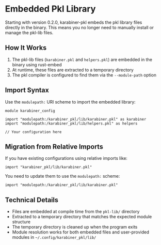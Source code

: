 # Embedded Pkl Library

Starting with version 0.2.0, karabiner-pkl embeds the pkl library files directly in the binary. This means you no longer need to manually install or manage the pkl-lib files.

## How It Works

1. The pkl-lib files (`karabiner.pkl` and `helpers.pkl`) are embedded in the binary using rust-embed
2. At runtime, these files are extracted to a temporary directory
3. The pkl compiler is configured to find them via the `--module-path` option

## Import Syntax

Use the `modulepath:` URI scheme to import the embedded library:

```pkl
module karabiner_config

import "modulepath:/karabiner_pkl/lib/karabiner.pkl" as karabiner
import "modulepath:/karabiner_pkl/lib/helpers.pkl" as helpers

// Your configuration here
```

## Migration from Relative Imports

If you have existing configurations using relative imports like:
```pkl
import "karabiner_pkl/lib/karabiner.pkl"
```

You need to update them to use the `modulepath:` scheme:
```pkl
import "modulepath:/karabiner_pkl/lib/karabiner.pkl"
```

## Technical Details

- Files are embedded at compile time from the `pkl-lib/` directory
- Extracted to a temporary directory that matches the expected module structure
- The temporary directory is cleaned up when the program exits
- Module resolution works for both embedded files and user-provided modules in `~/.config/karabiner_pkl/lib/`